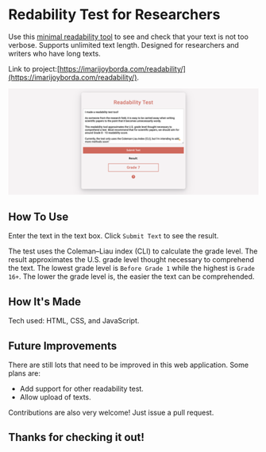 # Redability Test for Researchers 

Use this [minimal readability tool](https://imarijoyborda.com/readability/) to see and check that your text is not too verbose. Supports unlimited text length. Designed for researchers and writers who have long texts. 

Link to project:[https://imarijoyborda.com/readability/](https://imarijoyborda.com/readability/). 

![Screenshot of Site - 1](assets/readme/readme-1.png)

## How To Use
Enter the text in the text box. Click  `Submit Text` to see the result. 

The test uses the Coleman–Liau index (CLI) to calculate the grade level. The result approximates the U.S. grade level thought necessary to comprehend the text. The lowest grade level is `Before Grade 1` while the highest is `Grade 16+`. The lower the grade level is, the easier the text can be comprehended.

## How It's Made
Tech used: HTML, CSS, and JavaScript.

## Future Improvements
There are still lots that need to be improved in this web application. Some plans are:
* Add support for other readability test.
* Allow upload of texts. 

Contributions are also very welcome! Just issue a pull request.

## Thanks for checking it out!
